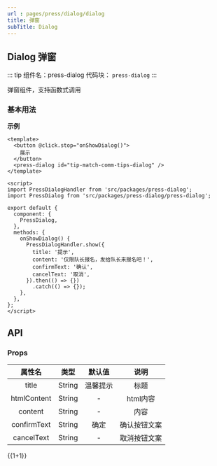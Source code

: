 ```yaml
---
url : pages/press/dialog/dialog
title: 弹窗
subTitle: Dialog
---
```


## Dialog 弹窗

::: tip 组件名：press-dialog
代码块： `press-dialog`
:::

弹窗组件，支持函数式调用

### 基本用法

**示例**

```vue
<template>
  <button @click.stop="onShowDialog()">
    展示
  </button>
  <press-dialog id="tip-match-comm-tips-dialog" />
</template>

<script>
import PressDialogHandler from 'src/packages/press-dialog';
import PressDialog from 'src/packages/press-dialog/press-dialog';

export default {
  component: {
    PressDialog,
  },
  methods: {
    onShowDialog() {
      PressDialogHandler.show({
        title: '提示',
        content: '仅限队长报名，发给队长来报名吧！',
        confirmText: '确认',
        cancelText: '取消',
      }).then(() => {})
        .catch(() => {});
    },
  },
};
</script>
```

## API

### Props

|   属性名    |  类型  |  默认值  |     说明     |
| :---------: | :----: | :------: | :----------: |
|    title    | String | 温馨提示 |     标题     |
| htmlContent | String |    -     |   html内容   |
|   content   | String |    -     |     内容     |
| confirmText | String |   确定   | 确认按钮文案 |
| cancelText  | String |    -     | 取消按钮文案 |


{{1+1}}

<!-- props -->